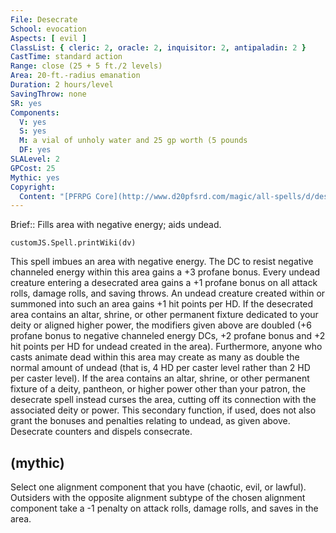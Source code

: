 ```yaml
---
File: Desecrate
School: evocation
Aspects: [ evil ]
ClassList: { cleric: 2, oracle: 2, inquisitor: 2, antipaladin: 2 }
CastTime: standard action
Range: close (25 + 5 ft./2 levels)
Area: 20-ft.-radius emanation
Duration: 2 hours/level
SavingThrow: none
SR: yes
Components:
  V: yes
  S: yes
  M: a vial of unholy water and 25 gp worth (5 pounds
  DF: yes
SLALevel: 2
GPCost: 25
Mythic: yes
Copyright:
  Content: "[PFRPG Core](http://www.d20pfsrd.com/magic/all-spells/d/desecrate)"
---
```

Brief:: Fills area with negative energy; aids undead.

```dataviewjs
customJS.Spell.printWiki(dv)
```

This spell imbues an area with negative energy. The DC to resist negative channeled energy within this area gains a +3 profane bonus. Every undead creature entering a desecrated area gains a +1 profane bonus on all attack rolls, damage rolls, and saving throws.  An undead creature created within or summoned into such an area gains +1 hit points per HD. If the desecrated area contains an altar, shrine, or other permanent fixture dedicated to your deity or aligned higher power, the modifiers given above are doubled (+6 profane bonus to negative channeled energy DCs, +2 profane bonus and +2 hit points per HD for undead created in the area).  Furthermore, anyone who casts animate dead within this area may create as many as double the normal amount of undead (that is, 4 HD per caster level rather than 2 HD per caster level).  If the area contains an altar, shrine, or other permanent fixture of a deity, pantheon, or higher power other than your patron, the desecrate spell instead curses the area, cutting off its connection with the associated deity or power. This secondary function, if used, does not also grant the bonuses and penalties relating to undead, as given above.  Desecrate counters and dispels consecrate.


## (mythic)

Select one alignment component that you have (chaotic, evil, or lawful). Outsiders with the opposite alignment subtype of the chosen alignment component take a -1 penalty on attack rolls, damage rolls, and saves in the area.
